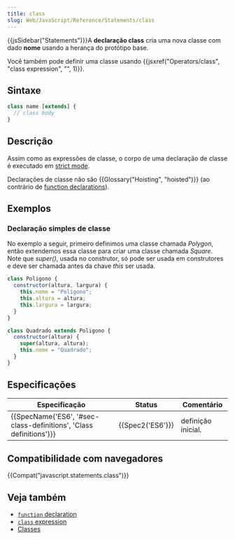 ```yaml
---
title: class
slug: Web/JavaScript/Reference/Statements/class
---
```


{{jsSidebar("Statements")}}A **declaração class** cria uma nova classe com dado **nome** usando a herança do protótipo base.

Você também pode definir uma classe usando {{jsxref("Operators/class", "class expression", "", 1)}}.

## Sintaxe

```js
class name [extends] {
  // class body
}
```

## Descrição

Assim como as expressões de classe, o corpo de uma declaração de classe é executado em [strict mode](/pt-BR/docs/Web/JavaScript/Reference/Strict_mode).

Declarações de classe não são {{Glossary("Hoisting", "hoisted")}} (ao contrário de [function declarations](/pt-BR/docs/Web/JavaScript/Reference/Statements/function)).

## Exemplos

### Declaração simples de classe

No exemplo a seguir, primeiro definimos uma classe chamada _Polygon_, então extendemos essa classe para criar uma classe chamada _Square_. Note que _super()_, usada no construtor, só pode ser usada em construtores e deve ser chamada antes da chave _this_ ser usada.

```js
class Poligono {
  constructor(altura, largura) {
    this.nome = "Polígono";
    this.altura = altura;
    this.largura = largura;
  }
}

class Quadrado extends Poligono {
  constructor(altura) {
    super(altura, altura);
    this.nome = "Quadrado";
  }
}
```

## Especificações

| Especificação                                                      | Status           | Comentário         |
| ------------------------------------------------------------------ | ---------------- | ------------------ |
| {{SpecName('ES6', '#sec-class-definitions', 'Class definitions')}} | {{Spec2('ES6')}} | definição inicial. |

## Compatibilidade com navegadores

{{Compat("javascript.statements.class")}}

## Veja também

- [`function` declaration](/pt-BR/docs/Web/JavaScript/Reference/Statements/function)
- [`class` expression](/pt-BR/docs/Web/JavaScript/Reference/Operators/class)
- [Classes](/pt-BR/docs/Web/JavaScript/Reference/Classes)
